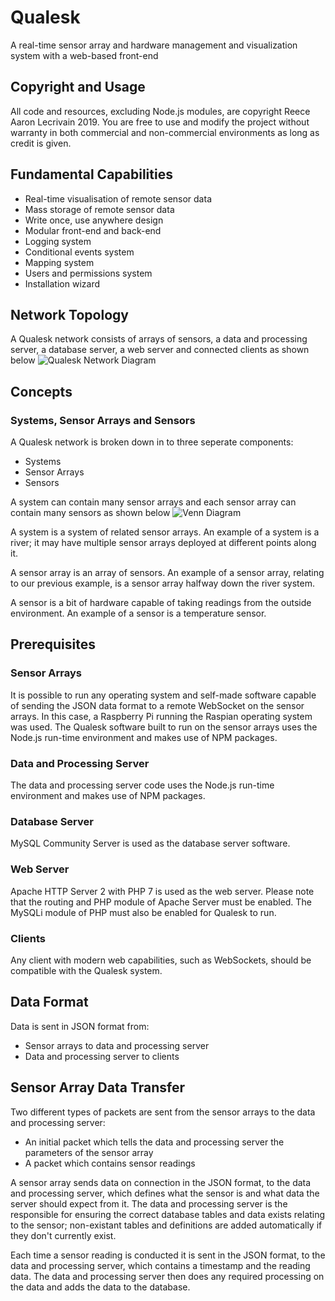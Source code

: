 # Qualesk
A real-time sensor array and hardware management and visualization system with a web-based front-end

## Copyright and Usage
All code and resources, excluding Node.js modules, are copyright Reece Aaron Lecrivain 2019.
You are free to use and modify the project without warranty in both commercial and non-commercial environments as long as credit is given.

## Fundamental Capabilities
* Real-time visualisation of remote sensor data
* Mass storage of remote sensor data
* Write once, use anywhere design
* Modular front-end and back-end
* Logging system
* Conditional events system
* Mapping system
* Users and permissions system
* Installation wizard

## Network Topology
A Qualesk network consists of arrays of sensors, a data and processing server, a database server, a web server and connected clients as shown below
![Qualesk Network Diagram](https://user-images.githubusercontent.com/820781/57197622-7cee1780-6f61-11e9-8723-078724867554.png)

## Concepts
### Systems, Sensor Arrays and Sensors
A Qualesk network is broken down in to three seperate components:
* Systems
* Sensor Arrays
* Sensors

A system can contain many sensor arrays and each sensor array can contain many sensors as shown below
![Venn Diagram](https://user-images.githubusercontent.com/820781/57198049-61394000-6f66-11e9-8028-37c5d8c3ca56.png)

A system is a system of related sensor arrays. An example of a system is a river; it may have multiple sensor arrays deployed at different points along it.

A sensor array is an array of sensors. An example of a sensor array, relating to our previous example, is a sensor array halfway down the river system.

A sensor is a bit of hardware capable of taking readings from the outside environment. An example of a sensor is a temperature sensor.

## Prerequisites
### Sensor Arrays
It is possible to run any operating system and self-made software capable of sending the JSON data format to a remote WebSocket on the sensor arrays. In this case, a Raspberry Pi running the Raspian operating system was used. The Qualesk software built to run on the sensor arrays uses the Node.js run-time environment and makes use of NPM packages.

### Data and Processing Server
The data and processing server code uses the Node.js run-time environment and makes use of NPM packages.

### Database Server
MySQL Community Server is used as the database server software.

### Web Server
Apache HTTP Server 2 with PHP 7 is used as the web server. Please note that the routing and PHP module of Apache Server must be enabled. The MySQLi module of PHP must also be enabled for Qualesk to run.

### Clients
Any client with modern web capabilities, such as WebSockets, should be compatible with the Qualesk system.

## Data Format
Data is sent in JSON format from:
* Sensor arrays to data and processing server
* Data and processing server to clients

## Sensor Array Data Transfer
Two different types of packets are sent from the sensor arrays to the data and processing server:
* An initial packet which tells the data and processing server the parameters of the sensor array
* A packet which contains sensor readings

A sensor array sends data on connection in the JSON format, to the data and processing server, which defines what the sensor is and what data the server should expect from it. The data and processing server is the responsible for ensuring the correct database tables and data exists relating to the sensor; non-existant tables and definitions are added automatically if they don't currently exist.

Each time a sensor reading is conducted it is sent in the JSON format, to the data and processing server, which contains a timestamp and the reading data. The data and processing server then does any required processing on the data and adds the data to the database.
